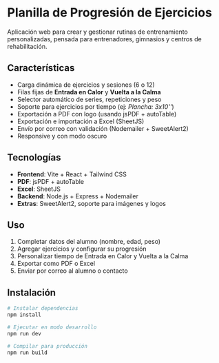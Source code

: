 # Planilla de Progresión de Ejercicios

Aplicación web para crear y gestionar rutinas de entrenamiento personalizadas, pensada para entrenadores, gimnasios y centros de rehabilitación.

## Características

- Carga dinámica de ejercicios y sesiones (6 o 12)
- Filas fijas de **Entrada en Calor** y **Vuelta a la Calma**
- Selector automático de series, repeticiones y peso
- Soporte para ejercicios por tiempo (ej: *Plancha: 3x10''*)
- Exportación a PDF con logo (usando jsPDF + autoTable)
- Exportación e importación a Excel (SheetJS)
- Envío por correo con validación (Nodemailer + SweetAlert2)
- Responsive y con modo oscuro

## Tecnologías

- **Frontend**: Vite + React + Tailwind CSS
- **PDF**: jsPDF + autoTable
- **Excel**: SheetJS
- **Backend**: Node.js + Express + Nodemailer
- **Extras**: SweetAlert2, soporte para imágenes y logos

## Uso

1. Completar datos del alumno (nombre, edad, peso)
2. Agregar ejercicios y configurar su progresión
3. Personalizar tiempo de Entrada en Calor y Vuelta a la Calma
4. Exportar como PDF o Excel
5. Enviar por correo al alumno o contacto

## Instalación

```bash
# Instalar dependencias
npm install

# Ejecutar en modo desarrollo
npm run dev

# Compilar para producción
npm run build
